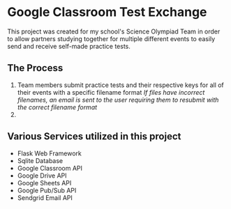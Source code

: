 # Google Classroom Test Exchange
This project was created for my school's Science Olympiad Team in order to allow partners studying together for multiple different events to easily send and receive self-made practice tests.
## The Process
1. Team members submit practice tests and their respective keys for all of their events with a specific filename format
    *If files have incorrect filenames, an email is sent to the user requiring them to resubmit with the correct filename format*
2. 
## Various Services utilized in this project
- Flask Web Framework
- Sqlite Database
- Google Classroom API
- Google Drive API
- Google Sheets API
- Google Pub/Sub API
- Sendgrid Email API


